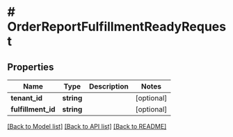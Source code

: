 # # OrderReportFulfillmentReadyRequest


## Properties


Name | Type | Description | Notes
------------ | ------------- | ------------- | -------------
**tenant_id**| **string** |   | [optional]
**fulfillment_id**| **string** |   | [optional]


[[Back to Model list]](../../README.md#models) [[Back to API list]](../../README.md#endpoints) [[Back to README]](../../README.md)